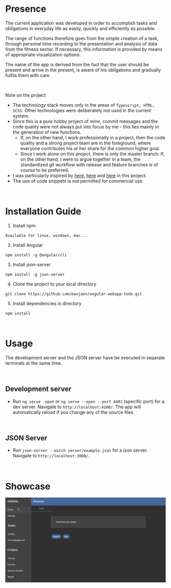 # Presence

The current application was developed in order to accomplish tasks and obligations in everyday life as easily, quickly and efficiently as possible.

The range of functions therefore goes from the simple creation of a task, through personal time recording to the presentation and analysis of data from the fitness sector. If necessary, this information is provided by means of appropriate visualization options.

The name of the app is derived from the fact that the user should be present and arrive in the present, is aware of his obligations and gradually fulfils them with care.

<br>

Note on the project

- The technology stack moves only in the areas of `Typescript, HTML, SCSS`. Other technologies were deliberately not used in the current system.
- Since this is a pure hobby project of mine, commit messages and the code quality were not always put into focus by me - this lies mainly in the generation of new functions.
  - If, on the other hand, I work professionally in a project, then the code quality and a strong project team are in the foreground, where everyone contributes his or her share for the common higher goal.
  - Since I work alone on this project, there is only the master branch. If, on the other hand, I were to argue together in a team, the standardized git workflow with release and feature branches is of course to be preferred.
- I was particularly inspired by [here](https://symmetricstrength.com/), [here](https://www.reddit.com/r/productivity/comments/eg9tf9/) and [here](https://www.youtube.com/watch?v=nH0oO1aWpSs) in this project.
- The use of code snippets is not permitted for commercial use.

<br>

# Installation Guide

1. Install npm

```
Available for linux, windows, mac...
```

2. Install Angular

```
npm install -g @angular/cli
```

3. Install json-server

```
npm install -g json-server
```

4. Clone the project to your local directory

```
git clone https://github.com/maxjaen/angular-webapp-todo.git
```

5. Install dependencies in directory

```
npm install
```

<br>

# Usage

The development server and the JSON server have be executed in separate terminals at the same time.

<br>

## Development server

- Run `ng serve -open` or `ng serve --open --port 4401` (specific port) for a dev server. Navigate to `http://localhost:4200/`. The app will automatically reload if you change any of the source files.

<br>

## JSON Server

- Run `json-server --watch server/example.json` for a json server. Navigate to `http://localhost:3000/`.

<br>

# Showcase

![Alt Text](./showcase.gif)
